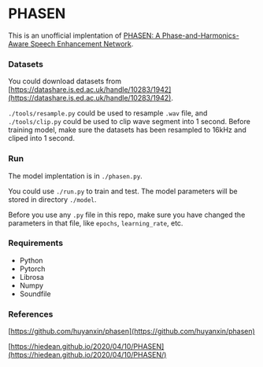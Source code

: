 # PHASEN

This is an unofficial implentation of [PHASEN: A Phase-and-Harmonics-Aware Speech Enhancement Network](https://arxiv.org/abs/1911.04697).

### Datasets

You could download datasets from [https://datashare.is.ed.ac.uk/handle/10283/1942](https://datashare.is.ed.ac.uk/handle/10283/1942).

`./tools/resample.py` could be used to resample `.wav` file, and `./tools/clip.py` could be used to clip wave segment into 1 second. Before training model, make sure the datasets has been resampled to 16kHz and cliped into 1 second.

### Run

The model implentation is in `./phasen.py`.

You could use `./run.py` to train and test. The model parameters will be stored in directory `./model`.

Before you use any `.py` file in this repo, make sure you have changed the parameters in that file, like `epochs`, `learning_rate`, etc.

### Requirements

* Python
* Pytorch
* Librosa
* Numpy
* Soundfile

### References
[https://github.com/huyanxin/phasen](https://github.com/huyanxin/phasen)

[https://hiedean.github.io/2020/04/10/PHASEN](https://hiedean.github.io/2020/04/10/PHASEN/)
